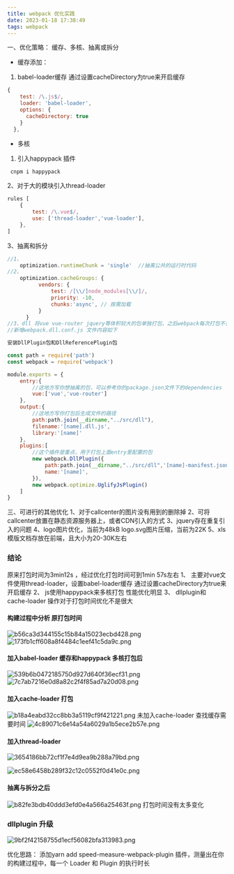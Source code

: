 ```yaml
---
title: webpack 优化实践
date: 2023-01-18 17:38:49
tags: webpack
---
```


一、优化策略： 缓存、多核、抽离或拆分

*  缓存添加：

1. babel-loader缓存 通过设置cacheDirectory为true来开启缓存
```js
{
    test: /\.js$/,
    loader: 'babel-loader',
    options: {
      cacheDirectory: true
    }
  },
```

* 多核 
1. 引入happypack 插件

```js
 cnpm i happypack
```
2、对于大的模块引入thread-loader
```js
rules [
    {
        test: /\.vue$/,
        use: ['thread-loader','vue-loader'],
    },    
]
```     
3、抽离和拆分
```js
//1、
    optimization.runtimeChunk = 'single'  //抽离公共的运行时代码
//2、
    optimization.cacheGroups: {
          vendors: {
              test: /[\\/]node_modules[\\/]/,
              priority: -10,
              chunks:'async', // 按需加载
          }
      }
//3、dll 将vue vue-router jquery等体积较大的包单独打包，之后webpack每次打包不会继续重新打包
//新增webpack.dll.conf.js 文件内容如下

安装DllPlugin包和DllReferencePlugin包

const path = require('path')
const webpack = require('webpack')

module.exports = {
    entry:{
        //这地方写你想抽离的包，可以参考你的package.json文件下的dependencies
        vue:['vue','vue-router'] 
    },
    output:{
        //这地方写你打包后生成文件的路径
        path:path.join(__dirname,"../src/dll"),
        filename:'[name].dll.js',
        library:'[name]'
    },
    plugins:[
        //这个插件是重点，用于打包上面entry里配置的包
        new webpack.DllPlugin({
            path:path.join(__dirname,"../src/dll",'[name]-manifest.json'),
            name:'[name]',
        }),
        new webpack.optimize.UglifyJsPlugin()
    ]
}

```


三、可进行的其他优化
1、对于callcenter的图片没有用到的删除掉
2、可将callcenter放置在静态资源服务器上，或者CDN引入的方式
3、jquery存在重复引入的问题
4、logo图片优化，当前为48kB logo.svg图片压缩，当前为22K
5、xls模版文档存放在前端，且大小为20-30K左右



### 结论
原来打包时间为3min12s ，经过优化打包时间可到1min 57s左右
1、 主要对vue文件使用thread-loader，设置babel-loader缓存 通过设置cacheDirectory为true来开启缓存
2、 js使用happypack来多核打包 性能优化明显 
3、 dllplugin和 cache-loader 操作对于打包时间优化不是很大









#### 构建过程中分析 原打包时间
![b56ca3d344155c15b84a15023ecbd428.png](../images/webpack/01.jpg)
![173fb1cff608a8f4484c1eef41c5da9c.png](../images/webpack/02.jpg)


#### 加入babel-loader 缓存和happypack 多核打包后
![539b6b0472185750d927d640f36ecf31.png](../images/webpack/03.jpg)
![7c7ab7216e0d8a82c2f4f85ad7a20d08.png](../images/webpack/04.jpg)

#### 加入cache-loader 打包
![b18a4eabd32cc8bb3a5119cf9f421221.png](../images/webpack/05.jpg)
未加入cache-loader 查找缓存需要时间
![4c89071c6e14a54a6029a1b5ece2b57e.png](../images/webpack/06.jpg)

#### 加入thread-loader
![3654186bb72cf1f7e4d9ea9b288a79bd.png](../images/webpack/07.jpg)

![ec58e6458b289f32c12c0552f0d41e0c.png](../images/webpack/08.jpg)

#### 抽离与拆分之后
![b82fe3bdb40ddd3efd0e4a566a25463f.png](../images/webpack/09.jpg)
打包时间没有太多变化

### dllplugin 升级
![9bf2f42158755d1ecf56082bfa313983.png](../images/webpack/10.jpg)



优化思路： 添加yarn add speed-measure-webpack-plugin 插件，测量出在你的构建过程中，每一个 Loader 和 Plugin 的执行时长